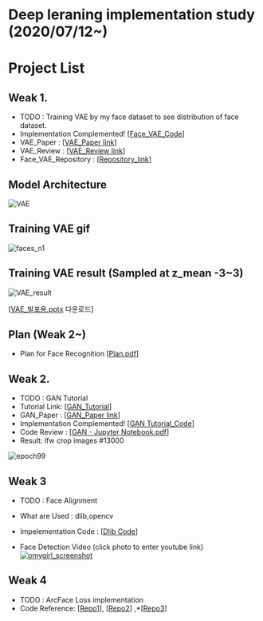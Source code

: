 # Deep leraning implementation study (2020/07/12~)

# Project List

## Weak 1.
- TODO : Training VAE by my face dataset to see distribution of face dataset.
- Implementation Complemented! [[Face_VAE_Code](https://github.com/kdh4672/Face_VAE/blob/master/VAE/VAE_Face.py)]
- VAE_Paper :  [[VAE_Paper link](https://arxiv.org/pdf/1312.6114.pdf?source=post_page---------------------------)]
- VAE_Review : [[VAE_Review link](https://github.com/kdh4672/Daehyeon.github.io/blob/master/Paper_Review/VAE.pdf)]
- Face_VAE_Repository : [[Repository_link](https://github.com/kdh4672/Face_VAE/tree/master/VAE)]
## Model Architecture
![VAE](https://user-images.githubusercontent.com/54311546/87496168-ffa65280-c68d-11ea-82c6-1cabbb0ecd4e.jpg)

## Training VAE gif
![faces_n1](https://user-images.githubusercontent.com/54311546/87400438-c6b99f80-c5f3-11ea-8ef4-52d0881840cd.gif)

## Training VAE result (Sampled at z_mean -3~3)
![VAE_result](https://user-images.githubusercontent.com/54311546/87406921-667b2b80-c5fc-11ea-8a5c-e666ef6583bb.png)


[[VAE_발표용.pptx](https://github.com/kdh4672/dlstudy/files/4942047/VAE_.pptx) 다운로드]
## Plan (Weak 2~)
- Plan for Face Recognition [[Plan.pdf](https://github.com/kdh4672/dlstudy/files/4943848/default.pdf)]

## Weak 2.
- TODO : GAN Tutorial
- Tutorial Link: [[GAN_Tutorial](https://dreamgonfly.github.io/blog/gan-explained/)]
- GAN_Paper :  [[GAN_Paper link](https://github.com/kdh4672/DH_Lab/blob/master/Interesting_Papers/GAN.pdf)]
- Implementation Complemented! [[GAN Tutorial_Code](https://github.com/kdh4672/DH_Lab/blob/master/Deeplearning_Basic/GAN_Tutorial_Mnist.ipynb)]
- Code Review : [[GAN - Jupyter Notebook.pdf](https://github.com/kdh4672/DH_Lab/blob/master/Deeplearning_Basic/GAN%20-%20Jupyter%20Notebook.pdf)]
- Result: lfw crop images #13000

![epoch99](https://user-images.githubusercontent.com/54311546/88498013-ee016b00-cffc-11ea-95b9-b8115824de47.png)
## Weak 3
- TODO : Face Alignment
- What are Used : dlib,opencv
- Impelementation Code : [[Dlib Code](https://github.com/kdh4672/DH_Lab/tree/master/Deeplearning_Basic/Dlib)]

- Face Detection Video (click photo to enter youtube link)
[![omygirl_screenshot](https://user-images.githubusercontent.com/54311546/88782755-eb537100-d1c8-11ea-9201-a6b832aae33c.png)](https://www.youtube.com/watch?v=0F1oqP9ooMA&feature=youtu.be)

## Weak 4
- TODO : ArcFace Loss implementation
- Code Reference: [[Repo1](https://github.com/TreB1eN/InsightFace_Pytorch)], [[Repo2](https://github.com/ronghuaiyang/arcface-pytorch)] ,*[[Repo3](https://github.com/wujiyang/Face_Pytorch)]
